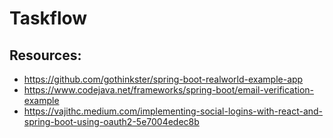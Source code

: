 # Taskflow

## Resources:
- https://github.com/gothinkster/spring-boot-realworld-example-app
- https://www.codejava.net/frameworks/spring-boot/email-verification-example
- https://vajithc.medium.com/implementing-social-logins-with-react-and-spring-boot-using-oauth2-5e7004edec8b